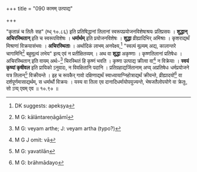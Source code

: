 +++
title = "090 कामम् उत्पाद्य"

+++


"कृतान्नं च तिलैः सह" (म्ध् १०.८६) इति प्रतिषिद्धानां तिलानां स्वरूपप्रयोजनविशेषाश्रयः प्रतिप्रसवः । **शुद्धान् अचिरस्थितान्** इति च स्वरूपविशेषः । **धर्मार्थम्** इति प्रयोजनविशेषः । **शुद्धा** व्रीह्यादिभिर् अमिश्राः । कृशराद्यर्थं मिश्राणां विक्रयासंभवः । **अचिरस्थिताः** । अर्थादिकं लाभम् अनपेक्ष्य,[^१८२] "स्वल्पं मूल्यम् अद्य, कालान्तरे चागामिनि[^१८३] बहुमूल्यं लभेय" इत्य् एवं न प्रतीक्षितव्यम् । अथ वा **शुद्धा** अकृष्णाः । कृष्णतिलानां प्रतिषेधः । अचिरस्थितान् इति वायम् अर्थः-[^१८४] चिरस्थितं हि कृष्णं भवति । कृष्णा उत्पाद्य क्रीत्वा वा[^१८५] न विक्रेयाः । **स्वयं कृष्यां कृषीवल** इति प्रायिको ऽनुवादः, न विवक्षितानि पदानि । प्रतिग्रहाद्यर्जितानाम् अप्य् अप्रतिषेधः धर्मप्रयोजने यत्र तिलान्[^१८६] विक्रीयन्ते । इह च रूपकैर् गावो दक्षिणाद्यर्थं स्वाध्यायाग्निहोत्राद्यर्थं क्रीयन्ते, व्रीह्यादयो[^१८७] वा दर्शपूर्णमासाद्यर्थम्, स धर्मार्थो विक्रयः । यस्य वा तिला एव दानादिधर्मायोपयुज्यन्ते, भेषजतैलोपयोगे वा क्रेतुः, सो ऽप्य् एवम् एव ॥ १०.९० ॥


[^१८७]:
     M G: brāhmādayo


[^१८६]:
     M G: yavatilān


[^१८५]:
     M G J omit: vā


[^१८४]:
     M G: veyam arthe; J: veyam artha (typo?)


[^१८३]:
     M G: kālāntareṇāgāmī


[^१८२]:
     DK suggests: apekṣya